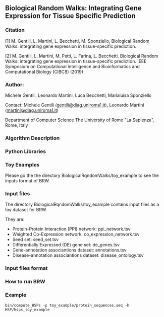 ## Biological Random Walks: Integrating Gene Expression for Tissue Specific Prediction

### Citation 
[1] M. Gentili, L. Martini, L. Becchetti, M. Sponziello, Biological Random Walks: integrating gene expression in tissue-specific prediction. 

[2] M. Gentili, L. Martini, M. Petti, L. Farina, L. Becchetti, Biological Random Walks: integrating gene expression in tissue-specific prediction. IEEE Symposium on Computational Intelligence and Bioinformatics and Computational Biology (CIBCB) (2019)

### Author: 

Michele Gentili, Leonardo Martini, Luca Becchetti, Marialuisa Sponziello

Contact:
Michele Gentili (gentili@diag.uniroma1.it),  Leonardo Martini (martini@diag.uniroma1.it)

Department of Computer Science
The University of Rome "La Sapienza", Rome, Italy

### Algorithm Description

### Python Libraries

### Toy Examples

Please go the the directory BiologicalRqndomWalks/toy_example to see the inputs format of BRW. 

### Input files

The directory BiologicalRqndomWalks/toy_example contains input files as a toy dataset for BRW.

They are:
 - Protein-Protein Interaction (PPI) network: ppi_network.tsv
 - Weighted Co-Expression network: co_expression_network.tsv
 - Seed set: seed_set.tsv
 - Differentially Expressed (DE) gene set: de_genes.tsv
 - Gene-annotation associantions dataset: annotations.tsv
 - Disease-annotation associantions dataset: disease_ontology.tsv


### Input files format

### How to run BRW


### Example

 ```
 bin/compute_HSPs -p toy_example/protein_sequences.seq -h HSP/hsps_toy_example 
 ```


